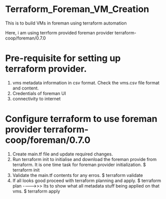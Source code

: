 # Terraform_Foreman_VM_Creation
This is to build VMs in foreman using terraform automation

Here, i am using terrform provided foreman provider terraform-coop/foreman/0.7.0

# Pre-requisite for setting up terraform provider.
1. vms metadata information in csv format. Check the vms.csv file format and content.
2. Credentials of foreman UI
3. connectivity to internet

# Configure terraform to use foreman provider terraform-coop/foreman/0.7.0
1. Create main.tf file and update required changes.
2. Run terraform init to initialise and download the foreman provide from terraform. It is one time task for foreman provider initialization.
   $ terraform init               
3. Validate the main.tf contents for any erros.
   $ terraform validate
4. If all looks good proceed with terraform planning and apply.
   $ terraform plan          ---->>> Its to show what all metadata stuff being applied on that vms.
   $ terraform apply
